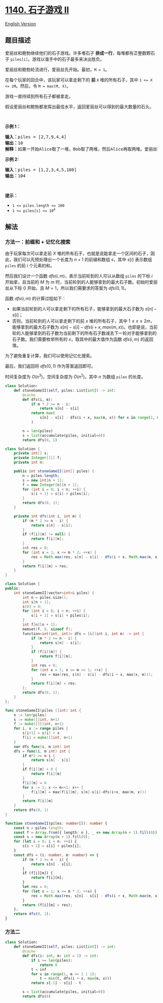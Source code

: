 # [1140. 石子游戏 II](https://leetcode.cn/problems/stone-game-ii)

[English Version](/solution/1100-1199/1140.Stone%20Game%20II/README_EN.md)

<!-- tags:数组,数学,动态规划,博弈,前缀和 -->

<!-- difficulty:中等 -->

## 题目描述

<!-- 这里写题目描述 -->

<p>爱丽丝和鲍勃继续他们的石子游戏。许多堆石子&nbsp;<strong>排成一行</strong>，每堆都有正整数颗石子&nbsp;<code>piles[i]</code>。游戏以谁手中的石子最多来决出胜负。</p>

<p>爱丽丝和鲍勃轮流进行，爱丽丝先开始。最初，<code>M = 1</code>。</p>

<p>在每个玩家的回合中，该玩家可以拿走剩下的&nbsp;<strong>前</strong>&nbsp;<code>X</code>&nbsp;堆的所有石子，其中&nbsp;<code>1 &lt;= X &lt;= 2M</code>。然后，令&nbsp;<code>M = max(M, X)</code>。</p>

<p>游戏一直持续到所有石子都被拿走。</p>

<p>假设爱丽丝和鲍勃都发挥出最佳水平，返回爱丽丝可以得到的最大数量的石头。</p>

<p>&nbsp;</p>

<p><strong>示例 1：</strong></p>

<pre>
<strong>输入：</strong>piles = [2,7,9,4,4]
<strong>输出：</strong>10
<strong>解释：</strong>如果一开始Alice取了一堆，Bob取了两堆，然后Alice再取两堆。爱丽丝可以得到2 + 4 + 4 = 10堆。如果Alice一开始拿走了两堆，那么Bob可以拿走剩下的三堆。在这种情况下，Alice得到2 + 7 = 9堆。返回10，因为它更大。
</pre>

<p><strong>示例 2:</strong></p>

<pre>
<strong>输入：</strong>piles = [1,2,3,4,5,100]
<strong>输出：</strong>104
</pre>

<p>&nbsp;</p>

<p><strong>提示：</strong></p>

<ul>
	<li><code>1 &lt;= piles.length &lt;= 100</code></li>
	<li><meta charset="UTF-8" /><code>1 &lt;= piles[i]&nbsp;&lt;= 10<sup>4</sup></code></li>
</ul>

## 解法

### 方法一：前缀和 + 记忆化搜索

由于玩家每次可以拿走前 $X$ 堆的所有石子，也就是说能拿走一个区间的石子，因此，我们可以先预处理出一个长度为 $n+1$ 的前缀和数组 $s$，其中 $s[i]$ 表示数组 `piles` 的前 $i$ 个元素的和。

然后我们设计一个函数 $dfs(i, m)$，表示当前轮到的人可以从数组 `piles` 的下标 $i$ 开始拿，且当前的 $M$ 为 $m$ 时，当前轮到的人能够拿到的最大石子数。初始时爱丽丝从下标 $0$ 开始，且 $M=1$，所以我们需要求的答案为 $dfs(0, 1)$。

函数 $dfs(i, m)$ 的计算过程如下：

-   如果当前轮到的人可以拿走剩下的所有石子，能够拿到的最大石子数为 $s[n] - s[i]$；
-   否则，当前轮到的人可以拿走剩下的前 $x$ 堆的所有石子，其中 $1 \leq x \leq 2m$，能够拿到的最大石子数为 $s[n] - s[i] - dfs(i + x, max(m, x))$。也即是说，当前轮的人能够拿到的石子数为当前剩下的所有石子数减去下一轮对手能够拿到的石子数。我们需要枚举所有的 $x$，取其中的最大值作为函数 $dfs(i, m)$ 的返回值。

为了避免重复计算，我们可以使用记忆化搜索。

最后，我们返回将 $dfs(0, 1)$ 作为答案返回即可。

时间复杂度为 $O(n^3)$，空间复杂度为 $O(n^2)$。其中 $n$ 为数组 `piles` 的长度。

<!-- tabs:start -->

```python
class Solution:
    def stoneGameII(self, piles: List[int]) -> int:
        @cache
        def dfs(i, m):
            if m * 2 >= n - i:
                return s[n] - s[i]
            return max(
                s[n] - s[i] - dfs(i + x, max(m, x)) for x in range(1, m << 1 | 1)
            )

        n = len(piles)
        s = list(accumulate(piles, initial=0))
        return dfs(0, 1)
```

```java
class Solution {
    private int[] s;
    private Integer[][] f;
    private int n;

    public int stoneGameII(int[] piles) {
        n = piles.length;
        s = new int[n + 1];
        f = new Integer[n][n + 1];
        for (int i = 0; i < n; ++i) {
            s[i + 1] = s[i] + piles[i];
        }
        return dfs(0, 1);
    }

    private int dfs(int i, int m) {
        if (m * 2 >= n - i) {
            return s[n] - s[i];
        }
        if (f[i][m] != null) {
            return f[i][m];
        }
        int res = 0;
        for (int x = 1; x <= m * 2; ++x) {
            res = Math.max(res, s[n] - s[i] - dfs(i + x, Math.max(m, x)));
        }
        return f[i][m] = res;
    }
}
```

```cpp
class Solution {
public:
    int stoneGameII(vector<int>& piles) {
        int n = piles.size();
        int s[n + 1];
        s[0] = 0;
        for (int i = 0; i < n; ++i) {
            s[i + 1] = s[i] + piles[i];
        }
        int f[n][n + 1];
        memset(f, 0, sizeof f);
        function<int(int, int)> dfs = [&](int i, int m) -> int {
            if (m * 2 >= n - i) {
                return s[n] - s[i];
            }
            if (f[i][m]) {
                return f[i][m];
            }
            int res = 0;
            for (int x = 1; x <= m << 1; ++x) {
                res = max(res, s[n] - s[i] - dfs(i + x, max(x, m)));
            }
            return f[i][m] = res;
        };
        return dfs(0, 1);
    }
};
```

```go
func stoneGameII(piles []int) int {
	n := len(piles)
	s := make([]int, n+1)
	f := make([][]int, n+1)
	for i, x := range piles {
		s[i+1] = s[i] + x
		f[i] = make([]int, n+1)
	}
	var dfs func(i, m int) int
	dfs = func(i, m int) int {
		if m*2 >= n-i {
			return s[n] - s[i]
		}
		if f[i][m] > 0 {
			return f[i][m]
		}
		f[i][m] = 0
		for x := 1; x <= m<<1; x++ {
			f[i][m] = max(f[i][m], s[n]-s[i]-dfs(i+x, max(m, x)))
		}
		return f[i][m]
	}
	return dfs(0, 1)
}
```

```ts
function stoneGameII(piles: number[]): number {
    const n = piles.length;
    const f = Array.from({ length: n }, _ => new Array(n + 1).fill(0));
    const s = new Array(n + 1).fill(0);
    for (let i = 0; i < n; ++i) {
        s[i + 1] = s[i] + piles[i];
    }
    const dfs = (i: number, m: number) => {
        if (m * 2 >= n - i) {
            return s[n] - s[i];
        }
        if (f[i][m]) {
            return f[i][m];
        }
        let res = 0;
        for (let x = 1; x <= m * 2; ++x) {
            res = Math.max(res, s[n] - s[i] - dfs(i + x, Math.max(m, x)));
        }
        return (f[i][m] = res);
    };
    return dfs(0, 1);
}
```

<!-- tabs:end -->

### 方法二

<!-- tabs:start -->

```python
class Solution:
    def stoneGameII(self, piles: List[int]) -> int:
        @cache
        def dfs(i: int, m: int = 1) -> int:
            if i >= len(piles):
                return 0
            t = inf
            for x in range(1, m << 1 | 1):
                t = min(t, dfs(i + x, max(m, x)))
            return s[-1] - s[i] - t

        s = list(accumulate(piles, initial=0))
        return dfs(0)
```

<!-- tabs:end -->

<!-- end -->
